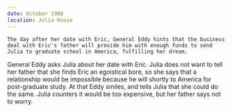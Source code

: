```yaml
---
date: October 1988
location: Julia House
---
```


```treatment
The day after her date with Eric, General Eddy hints that the business deal with Eric's father will provide him with enough funds to send Julia to graduate school in America, fulfilling her dream. 
```

General Eddy asks Julia about her date with Eric. Julia does not want to tell her father that she finds Eric an egoistical bore, so she says that a relationship would be impossible because he will shortly to America for post-graduate study. At that Eddy smiles, and tells Julia that she could do the same. Julia counters it would be too expensive, but her father says not to worry. 